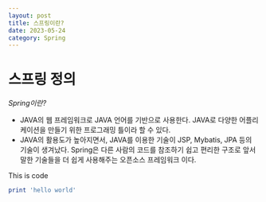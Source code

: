 ```yaml
---
layout: post
title: 스프링이란?
date: 2023-05-24
category: Spring
---
```

# 스프링 정의
*Spring이란?*
- JAVA의 웹 프레임워크로 JAVA 언어를 기반으로 사용한다.
JAVA로 다양한 어플리케이션을 만들기 위한 프로그래밍 틀이라 할 수 있다.
- JAVA의 활용도가 높아지면서, JAVA를 이용한 기술이 JSP, Mybatis, JPA 등의 기술이 생겨났다.
Spring은 다른 사람의 코드를 참조하기 쉽고 편리한 구조로
앞서 말한 기술들을 더 쉽게 사용해주는 오픈소스 프레임워크 이다.

This is code
```ruby
print 'hello world'
```
